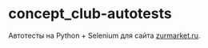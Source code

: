 # concept_club-autotests

Автотесты на Python + Selenium для сайта [zurmarket.ru](https://zurmarket.ru/).

